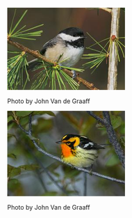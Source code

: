![bcch-1](../images/bcch-1.jpg)

Photo by John Van de Graaff

![blwa-1](../images/blwa-1.jpg)

Photo by John Van de Graaff
